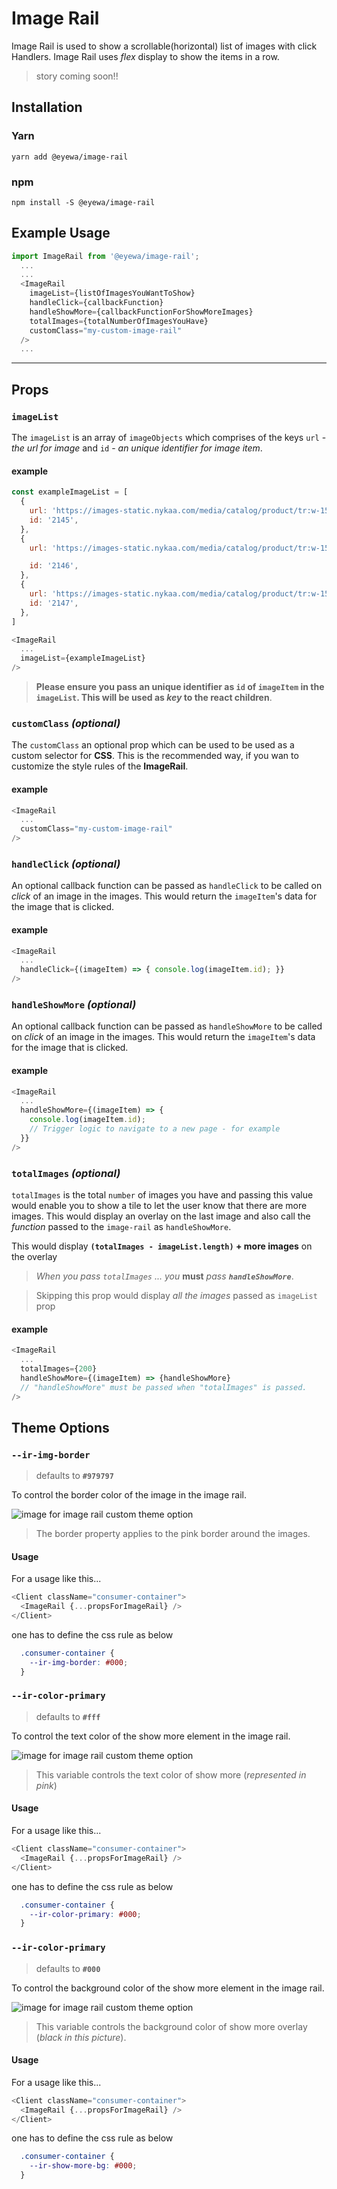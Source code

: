 # Image Rail

Image Rail is used to show a scrollable(horizontal) list of images with click Handlers. Image Rail uses *flex* display to show the items in a row.

> story coming soon!!

## Installation

### Yarn

    yarn add @eyewa/image-rail

### npm

    npm install -S @eyewa/image-rail

## Example Usage
```javascript
import ImageRail from '@eyewa/image-rail';
  ...
  ...
  <ImageRail
    imageList={listOfImagesYouWantToShow}
    handleClick={callbackFunction}
    handleShowMore={callbackFunctionForShowMoreImages}
    totalImages={totalNumberOfImagesYouHave}
    customClass="my-custom-image-rail"
  />
  ...
```

---

## **Props**

### **`imageList`**

The `imageList` is an array of `imageObjects` which comprises of the keys `url` - *the url for image* and `id` - *an unique identifier for image item*.

#### example
```javascript
const exampleImageList = [
  {
    url: 'https://images-static.nykaa.com/media/catalog/product/tr:w-150,h-150,cm-pad_resize/8/9/8904245703790-0_1.jpg',
    id: '2145',
  },
  {
    url: 'https://images-static.nykaa.com/media/catalog/product/tr:w-150,h-150,cm-pad_resize/8/9/8904245703790-0_1.jpg',

    id: '2146',
  },
  {
    url: 'https://images-static.nykaa.com/media/catalog/product/tr:w-150,h-150,cm-pad_resize/8/9/8904245703790-0_1.jpg',
    id: '2147',
  },
]

<ImageRail
  ...
  imageList={exampleImageList}
/>
```
> **Please ensure you pass an unique identifier as `id` of `imageItem` in the `imageList`. This will be used as *key* to the react children**.


### **`customClass`**  _(optional)_

The `customClass` an optional prop which can be used to be used as a custom selector for **CSS**. This is the recommended way, if you wan to customize the style rules of the **ImageRail**.

#### example
```javascript
<ImageRail
  ...
  customClass="my-custom-image-rail"
/>
```

### **`handleClick`**  _(optional)_

An optional callback function can be passed as `handleClick` to be called on *click* of an image in the images. This would return the `imageItem`'s data for the image that is clicked.

#### example
```javascript
<ImageRail
  ...
  handleClick={(imageItem) => { console.log(imageItem.id); }}
/>
```

### **`handleShowMore`** _(optional)_

An optional callback function can be passed as `handleShowMore` to be called on *click* of an image in the images. This would return the `imageItem`'s data for the image that is clicked.

#### example
```javascript
<ImageRail
  ...
  handleShowMore={(imageItem) => {
    console.log(imageItem.id);
    // Trigger logic to navigate to a new page - for example
  }}
/>
```

### **`totalImages`** _(optional)_

`totalImages` is the total `number` of images you have and passing this value would enable you to show a tile to let the user know that there are more images. This would display an overlay on the last image and also call the *function* passed to the `image-rail` as `handleShowMore`.

This would display **`(totalImages - imageList.length)` + more images** on the overlay

> *When you pass `totalImages` ... you* **must** *pass **`handleShowMore`***.

> Skipping this prop would display _all the images_ passed as `imageList` prop

#### example
```javascript
<ImageRail
  ...
  totalImages={200}
  handleShowMore={(imageItem) => {handleShowMore}
  // "handleShowMore" must be passed when "totalImages" is passed.
/>
```

## **Theme Options**

### **`--ir-img-border`**
> defaults to **`#979797`**

To control the border color of the image in the image rail.

![image for image rail custom theme option](https://lh3.googleusercontent.com/-skLIYe3x4kY/XibhWptJzmI/AAAAAAAAGLw/NNtLsq8HFrI99o9_iF8RGPlB00qpJkbTgCK8BGAsYHg/s0/2020-01-21.png)

> The border property applies to the pink border around the images.

#### Usage

For a usage like this...
```javascript
<Client className="consumer-container">
  <ImageRail {...propsForImageRail} />
</Client>
```

one has to define the css rule as below

```css
  .consumer-container {
    --ir-img-border: #000;
  }
```

### **`--ir-color-primary`**
> defaults to **`#fff`**

To control the text color of the show more element in the image rail.

![image for image rail custom theme option](https://lh3.googleusercontent.com/-huoRq2apZzs/Xibh7pMY2HI/AAAAAAAAGL4/OP5ZoMOJ4cY6V_ujb2qzdI8WwMDNnRJpQCK8BGAsYHg/s0/2020-01-21.png)

> This variable controls the text color of show more (_represented in pink_)

#### Usage

For a usage like this...
```javascript
<Client className="consumer-container">
  <ImageRail {...propsForImageRail} />
</Client>
```

one has to define the css rule as below

```css
  .consumer-container {
    --ir-color-primary: #000;
  }
```


### **`--ir-color-primary`**
> defaults to **`#000`**

To control the background color of the show more element in the image rail.

![image for image rail custom theme option](https://lh3.googleusercontent.com/-huoRq2apZzs/Xibh7pMY2HI/AAAAAAAAGL4/OP5ZoMOJ4cY6V_ujb2qzdI8WwMDNnRJpQCK8BGAsYHg/s0/2020-01-21.png)

> This variable controls the background color of show more overlay (_black in this picture_).

#### Usage

For a usage like this...
```javascript
<Client className="consumer-container">
  <ImageRail {...propsForImageRail} />
</Client>
```

one has to define the css rule as below

```css
  .consumer-container {
    --ir-show-more-bg: #000;
  }
```

